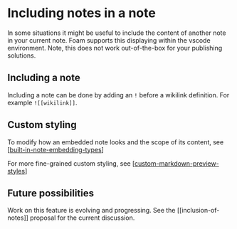 # Including notes in a note

In some situations it might be useful to include the content of another note in your current note. Foam supports this displaying within the vscode environment. Note, this does not work out-of-the-box for your publishing solutions.

## Including a note

Including a note can be done by adding an `!` before a wikilink definition. For example `![[wikilink]]`.

## Custom styling

To modify how an embedded note looks and the scope of its content, see [[built-in-note-embedding-types]]

For more fine-grained custom styling, see [[custom-markdown-preview-styles]]

## Future possibilities

Work on this feature is evolving and progressing. See the [[inclusion-of-notes]] proposal for the current discussion.


[//begin]: # "Autogenerated link references for markdown compatibility"
[built-in-note-embedding-types]: built-in-note-embedding-types "Built-In Note Embedding Types"
[custom-markdown-preview-styles]: custom-markdown-preview-styles "Custom Markdown Preview Styles"
[//end]: # "Autogenerated link references"